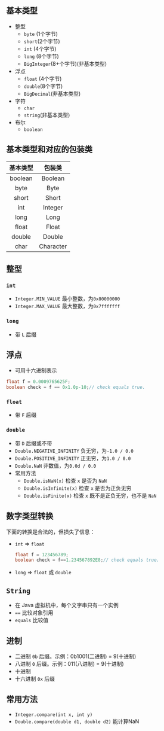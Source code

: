 ## 基本类型
- 整型
    - `byte` (1个字节)
    - `short`(2个字节)
    - `int`  (4个字节)
    - `long` (8个字节)
    - `BigInteger`(8+个字节)(非基本类型)
- 浮点
    - `float` (4个字节)
    - `double`(8个字节)
    - `BigDecimal`(非基本类型)
- 字符
    - `char`
    - `string`(非基本类型)
- 布尔
    - `boolean`
## 基本类型和对应的包装类
|基本类型|包装类|
|:---:|:---:|
|boolean|Boolean|
|byte|Byte|
|short|Short|
|int|Integer|
|long|Long|
|float|Float|
|double|Double|
|char|Character|

## 整型
### `int`
- `Integer.MIN_VALUE` 最小整数，为`0x80000000`
- `Integer.MAX_VALUE` 最大整数，为`0x7fffffff`

### `long`
- 带 `L` 后缀

## 浮点
- 可用十六进制表示 
``` java
float f = 0.0009765625F;
boolean check = f == 0x1.0p-10;// check equals true.
```
### `float`
- 带 `F` 后缀
### `double`
- 带 `D` 后缀或不带
- `Double.NEGATIVE_INFINITY` 负无穷，为`-1.0 / 0.0`
- `Double.POSITIVE_INFINITY` 正无穷，为`1.0 / 0.0`
- `Double.NaN` 非数值，为`0.0d / 0.0`
- 常用方法
    - `Double.isNaN(x)` 检查 `x` 是否为 `NaN`
    - `Double.isInfinite(x)` 检查 `x` 是否为正负无穷
    - `Double.isFinite(x)` 检查 `x` 既不是正负无穷，也不是 `NaN`

## 数字类型转换
下面的转换是合法的，但损失了信息：
- `int` => `float`
    ``` java
    float f = 123456789;
    boolean check = f==1.234567892E8;// check equals true.
    ```
- `long` => `float` 或 `double`

## `String`
- 在 Java 虚拟机中，每个文字串只有一个实例
- `==` 比较对象引用
- `equals` 比较值

## 进制
- 二进制 `0b` 后缀。示例：0b1001(二进制) = 9(十进制)
- 八进制 `0` 后缀。示例：011(八进制) = 9(十进制)
- 十进制 
- 十六进制 `0x` 后缀

## 常用方法
- `Integer.compare(int x, int y)`
- `Double.compare(double d1, double d2)` 能计算NaN